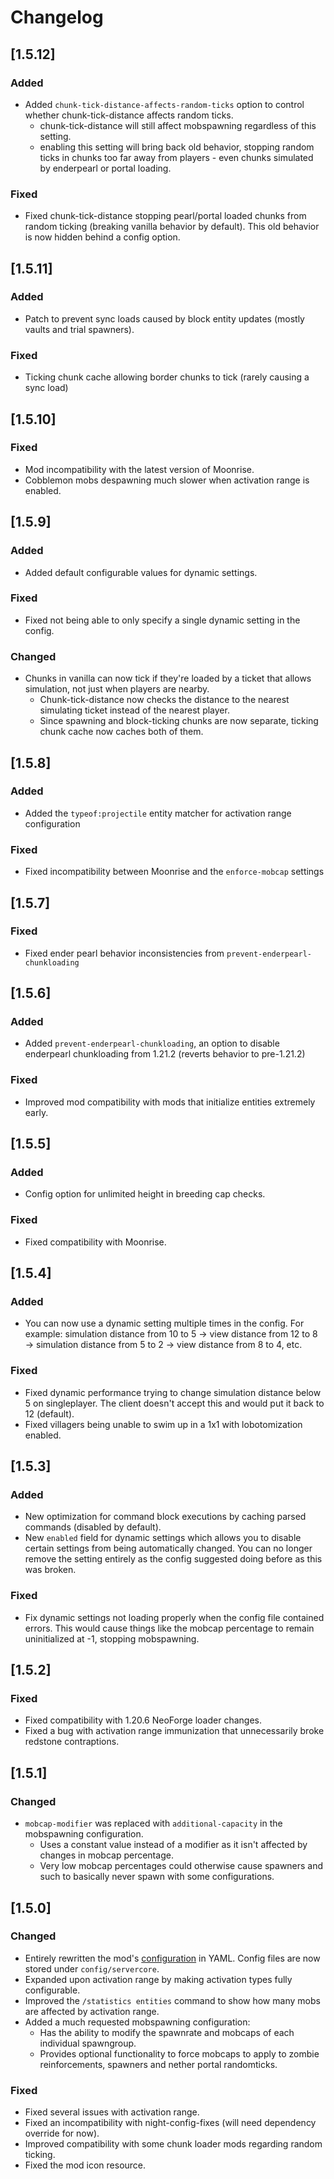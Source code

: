 # Changelog

## [1.5.12]

### Added

- Added `chunk-tick-distance-affects-random-ticks` option to control whether chunk-tick-distance affects random ticks.
  - chunk-tick-distance will still affect mobspawning regardless of this setting.
  - enabling this setting will bring back old behavior, stopping random ticks in chunks too far away from players - even chunks simulated by enderpearl or portal loading.

### Fixed

- Fixed chunk-tick-distance stopping pearl/portal loaded chunks from random ticking (breaking vanilla behavior by default). 
  This old behavior is now hidden behind a config option.

## [1.5.11]

### Added

- Patch to prevent sync loads caused by block entity updates (mostly vaults and trial spawners).

### Fixed

- Ticking chunk cache allowing border chunks to tick (rarely causing a sync load) 

## [1.5.10]

### Fixed

- Mod incompatibility with the latest version of Moonrise.
- Cobblemon mobs despawning much slower when activation range is enabled.

## [1.5.9]

### Added

- Added default configurable values for dynamic settings.

### Fixed

- Fixed not being able to only specify a single dynamic setting in the config.

### Changed

- Chunks in vanilla can now tick if they're loaded by a ticket that allows simulation, not just when players are nearby.
  - Chunk-tick-distance now checks the distance to the nearest simulating ticket instead of the nearest player.
  - Since spawning and block-ticking chunks are now separate, ticking chunk cache now caches both of them.

## [1.5.8]

### Added

- Added the `typeof:projectile` entity matcher for activation range configuration

### Fixed

- Fixed incompatibility between Moonrise and the `enforce-mobcap` settings

## [1.5.7]

### Fixed

- Fixed ender pearl behavior inconsistencies from `prevent-enderpearl-chunkloading`

## [1.5.6]

### Added

- Added `prevent-enderpearl-chunkloading`, an option to disable enderpearl chunkloading from 1.21.2 (reverts behavior to
  pre-1.21.2)

### Fixed

- Improved mod compatibility with mods that initialize entities extremely early.

## [1.5.5]

### Added

- Config option for unlimited height in breeding cap checks.

### Fixed

- Fixed compatibility with Moonrise.

## [1.5.4]

### Added

- You can now use a dynamic setting multiple times in the config.
  For example: simulation distance from 10 to 5 → view distance from 12 to 8 → simulation distance from 5 to 2 → view
  distance from 8 to 4, etc.

### Fixed

- Fixed dynamic performance trying to change simulation distance below 5 on singleplayer. The client doesn't accept this
  and would put it back to 12 (default).
- Fixed villagers being unable to swim up in a 1x1 with lobotomization enabled.

## [1.5.3]

### Added

- New optimization for command block executions by caching parsed commands (disabled by default).
- New `enabled` field for dynamic settings which allows you to disable certain settings from being automatically
  changed.
  You can no longer remove the setting entirely as the config suggested doing before as this was broken.

### Fixed

- Fix dynamic settings not loading properly when the config file contained errors.
  This would cause things like the mobcap percentage to remain uninitialized at -1, stopping mobspawning.

## [1.5.2]

### Fixed

- Fixed compatibility with 1.20.6 NeoForge loader changes.
- Fixed a bug with activation range immunization that unnecessarily broke redstone contraptions.

## [1.5.1]

### Changed

- `mobcap-modifier` was replaced with `additional-capacity` in the mobspawning configuration.
  - Uses a constant value instead of a modifier as it isn't affected by changes in mobcap percentage.
  - Very low mobcap percentages could otherwise cause spawners and such to basically never spawn with some
    configurations.

## [1.5.0]

### Changed

- Entirely rewritten the
  mod's [configuration](<https://github.com/Wesley1808/ServerCore/tree/v1.5.0/docs/config/DEFAULT.md>) in YAML. Config
  files are now stored under `config/servercore`.
- Expanded upon activation range by making activation types fully configurable.
- Improved the `/statistics entities` command to show how many mobs are affected by activation range.
- Added a much requested mobspawning configuration:
  - Has the ability to modify the spawnrate and mobcaps of each individual spawngroup.
  - Provides optional functionality to force mobcaps to apply to zombie reinforcements, spawners and nether portal
    randomticks.

### Fixed

- Fixed several issues with activation range.
- Fixed an incompatibility with night-config-fixes (will need dependency override for now).
- Improved compatibility with some chunk loader mods regarding random ticking.
- Fixed the mod icon resource.